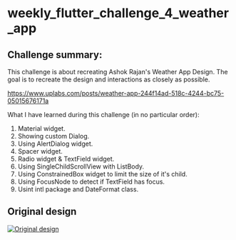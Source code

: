 # weekly_flutter_challenge_4_weather_app

## Challenge summary:
This challenge is about recreating Ashok Rajan's Weather App Design. The goal is to recreate the design and interactions as closely as possible.

https://www.uplabs.com/posts/weather-app-244f14ad-518c-4244-bc75-05015676171a

What I have learned during this challenge (in no particular order):

1. Material widget.
2. Showing custom Dialog.
3. Using AlertDialog widget.
3. Spacer widget.
4. Radio widget & TextField widget.
5. Using SingleChildScrollView with ListBody.
6. Using ConstrainedBox widget to limit the size of it's child.
7. Using FocusNode to detect if TextField has focus.
8. Usint intl package and DateFormat class.

## Original design
[![Original design](https://github.com/JKPK/weekly_flutter_challenge_4_weather_app/blob/master/original_design.gif?raw=true)](https://www.uplabs.com/posts/weather-app-244f14ad-518c-4244-bc75-05015676171a)